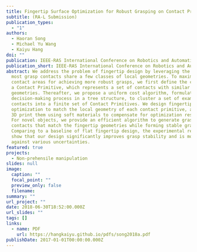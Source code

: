 ```yaml
---
title: Fingertip Surface Optimization for Robust Grasping on Contact Primitives
subtitle: (RA-L Submission)
publication_types:
  - "1"
authors:
  - Haoran Song
  - Michael Yu Wang
  - Kaiyu Hang
doi: ""
publication: IEEE-RAS International Conference on Robotics and Automation (ICRA)
publication_short: IEEE-RAS International Conference on Robotics and Automation (ICRA)
abstract: We address the problem of fingertip design by leveraging the fact that
  most grasp contacts share a few classes of local geometries. To maximize the
  contact areas for achieving more robust grasps, we first define the concept of
  a Contact Primitive, which represents a set of contacts with similar local
  geometries. Thereafter, we propose a uniform cost algorithm, formulated as a
  decision-making process in a tree structure, to cluster a set of example grasp
  contacts into a finite set of Contact Primitives. We design fingertips by
  optimization to match the local geometry of each contact primitive, and then
  3D print them using soft materials to compensate for optimization residuals.
  For novel objects, we provide an efficient algorithm to generate grasp
  contacts that match the fingertip geometries while forming stable grasps.
  Comparing to a baseline of flat fingertip design, the experimental results
  show that our design significantly improves grasp stability and is more robust
  against various uncertainties.
featured: true
projects:
  - Non-prehensile manipulation
slides: null
image:
  caption: ""
  focal_point: ""
  preview_only: false
  filename: 
summary: ""
url_project: ""
date: 2018-06-30T18:52:00.000Z
url_slides: ""
tags: []
links:
  - name: PDF
    url: https://hangkaiyu.github.io/pdfs/song2018a.pdf
publishDate: 2017-01-01T00:00:00.000Z
---
```




